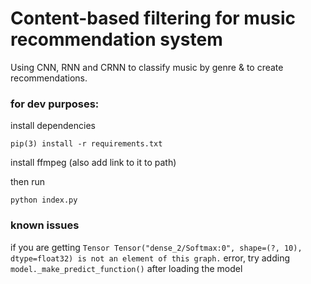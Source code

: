 # Content-based filtering for music recommendation system

Using CNN, RNN and CRNN to classify music by genre & to create recommendations.

### for dev purposes: 
install dependencies 

```pip(3) install -r requirements.txt```

install ffmpeg (also add link to it to path)

then run

```python index.py```  

### known issues
if you are getting ```Tensor Tensor("dense_2/Softmax:0", shape=(?, 10), dtype=float32) is not an element of this graph.``` error, try adding  ```model._make_predict_function()``` after loading the model
